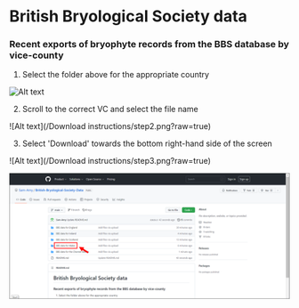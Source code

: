 # British Bryological Society data
### Recent exports of bryophyte records from the BBS database by vice-county

1) Select the folder above for the appropriate country

![Alt text](https://github.com/Sam-Amy/British-Bryological-Society-Data/tree/main/Download%20instructions/step1.png)

2) Scroll to the correct VC and select the file name

![Alt text](/Download instructions/step2.png?raw=true)

3) Select 'Download' towards the bottom right-hand side of the screen

![Alt text](/Download instructions/step3.png?raw=true)

![Alt text](/step1.png?raw=true)
